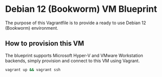 # Debian 12 (Bookworm) VM Blueprint

The purpose of this Vagrantfile is to provide a ready to use Debian 12 (Bookworm) environment.

## How to provision this VM

The blueprint supports Microsoft Hyper-V and VMware Workstation backends, simply provision and connect to this VM using Vagrant.

```bash
vagrant up && vagrant ssh
```
